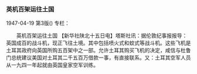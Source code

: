 ### 英机百架运往土国

1947-04-19
第3版()
专栏：

　　英机百架运往土国
    【新华社陕北十五日电】塔斯社讯：据伦敦纪事报报导：英国成百的战斗机，现正飞往土境。其中包括喷火式和蚊式等战斗机。这些飞机是土耳其政府向英国所购五百架中之一部。允许土耳其购买飞机的决定，咸信与杜鲁门总统建议美国对土耳其二千五百万借款一事，有直接联系。又：土耳其空军人员从一九四一年起就由英国皇家空军训练。
